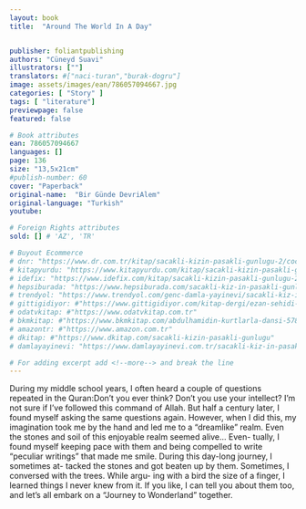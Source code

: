 ```yaml
---
layout: book
title:  "Around The World In A Day"


publisher: foliantpublishing
authors: "Cüneyd Suavi"
illustrators: [""]
translators: #["naci-turan","burak-dogru"]
image: assets/images/ean/786057094667.jpg
categories: [ "Story" ]
tags: [ "literature"]
previewpage: false
featured: false

# Book attributes
ean: 786057094667
languages: []
page: 136
size: "13,5x21cm"
#publish-number: 60
cover: "Paperback"
original-name:  "Bir Günde DevriAlem"
original-language: "Turkish"
youtube:

# Foreign Rights attributes
sold: [] # 'AZ', 'TR'

# Buyout Ecommerce
# dnr: "https://www.dr.com.tr/kitap/sacakli-kizin-pasakli-gunlugu-2/cocuk-ve-genclik/genclik-10-yas/roman-oyku/urunno=0001893059001"
# kitapyurdu: "https://www.kitapyurdu.com/kitap/sacakli-kizin-pasakli-gunlugu-2-/560122.html&filter_name=Sa%C3%A7akl%C4%B1+K%C4%B1z%27%C4%B1n+Pasakl%C4%B1+G%C3%BCnl%C3%BC%C4%9F%C3%BC+2"
# idefix: "https://www.idefix.com/kitap/sacakli-kizin-pasakli-gunlugu-2/cocuk-ve-genclik/genclik-10-yas/roman-oyku/urunno=0001893059001"
# hepsiburada: "https://www.hepsiburada.com/sacakli-kiz-in-pasakli-gunlugu-2-damla-yayinevi-p-HBV000012ER86"
# trendyol: "https://www.trendyol.com/genc-damla-yayinevi/sacakli-kiz-in-pasakli-gunlugu-2-p-54825777"
# gittigidiyor: #"https://www.gittigidiyor.com/kitap-dergi/ezan-sehidi-adnan-menderes_pdp_732728793"
# odatvkitap: #"https://www.odatvkitap.com.tr"
# bkmkitap: #"https://www.bkmkitap.com/abdulhamidin-kurtlarla-dansi-578226"
# amazontr: #"https://www.amazon.com.tr"
# dkitap: #"https://www.dkitap.com/sacakli-kizin-pasakli-gunlugu"
# damlayayinevi: "https://www.damlayayinevi.com.tr/sacakli-kiz-in-pasakli-gunlugu-2-bu-iste-bi-terslik-var"

# For adding excerpt add <!--more--> and break the line
---
```

During my middle school years, I often heard a
couple of questions repeated in the Quran:Don’t
you ever think? Don’t you use your intellect?
I’m not sure if I’ve followed this command of
Allah. But half a century later, I found myself asking
the same questions again. However, when I did
this, my imagination took me by the hand and led
me to a “dreamlike” realm. Even the stones and
soil of this enjoyable realm seemed alive... Even-
tually, I found myself keeping pace with them and
being compelled to write “peculiar writings” that
made me smile.
During this day-long journey, I sometimes at-
tacked the stones and got beaten up by them.
Sometimes, I conversed with the trees. While argu-
ing with a bird the size of a finger, I learned things I
never knew from it.
If you like, I can tell you about them too, and let’s
all embark on a “Journey to Wonderland” together.
<!--more--> 

